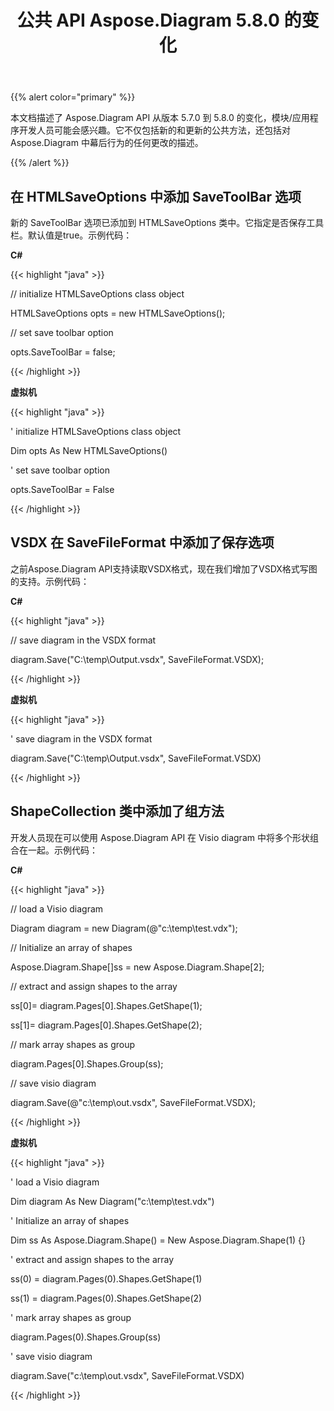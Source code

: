 ﻿---
title: 公共 API Aspose.Diagram 5.8.0 的变化
type: docs
weight: 20
url: /zh/net/public-api-changes-in-aspose-diagram-5-8-0/
---
{{% alert color="primary" %}} 

本文档描述了 Aspose.Diagram API 从版本 5.7.0 到 5.8.0 的变化，模块/应用程序开发人员可能会感兴趣。它不仅包括新的和更新的公共方法，还包括对 Aspose.Diagram 中幕后行为的任何更改的描述。

{{% /alert %}} 
## **在 HTMLSaveOptions 中添加 SaveToolBar 选项**
新的 SaveToolBar 选项已添加到 HTMLSaveOptions 类中。它指定是否保存工具栏。默认值是true。示例代码：

**C#**

{{< highlight "java" >}}

 // initialize HTMLSaveOptions class object

HTMLSaveOptions opts = new HTMLSaveOptions();

// set save toolbar option

opts.SaveToolBar = false;

{{< /highlight >}}

**虚拟机**

{{< highlight "java" >}}

 ' initialize HTMLSaveOptions class object

Dim opts As New HTMLSaveOptions()

' set save toolbar option

opts.SaveToolBar = False

{{< /highlight >}}
## **VSDX 在 SaveFileFormat 中添加了保存选项**
之前Aspose.Diagram API支持读取VSDX格式，现在我们增加了VSDX格式写图的支持。示例代码：

**C#**

{{< highlight "java" >}}

 // save diagram in the VSDX format

diagram.Save("C:\\temp\\Output.vsdx", SaveFileFormat.VSDX);

{{< /highlight >}}

**虚拟机**

{{< highlight "java" >}}

 ' save diagram in the VSDX format

diagram.Save("C:\temp\Output.vsdx", SaveFileFormat.VSDX)

{{< /highlight >}}
## **ShapeCollection 类中添加了组方法**
开发人员现在可以使用 Aspose.Diagram API 在 Visio diagram 中将多个形状组合在一起。示例代码：

**C#**

{{< highlight "java" >}}

 // load a Visio diagram

Diagram diagram = new Diagram(@"c:\temp\test.vdx");

// Initialize an array of shapes

Aspose.Diagram.Shape[]ss = new Aspose.Diagram.Shape[2];

// extract and assign shapes to the array

ss[0]= diagram.Pages[0].Shapes.GetShape(1);

ss[1]= diagram.Pages[0].Shapes.GetShape(2);

// mark array shapes as group

diagram.Pages[0].Shapes.Group(ss);

// save visio diagram

diagram.Save(@"c:\temp\out.vsdx", SaveFileFormat.VSDX);

{{< /highlight >}}

**虚拟机**

{{< highlight "java" >}}

 ' load a Visio diagram

Dim diagram As New Diagram("c:\temp\test.vdx")

' Initialize an array of shapes

Dim ss As Aspose.Diagram.Shape() = New Aspose.Diagram.Shape(1) {}

' extract and assign shapes to the array

ss(0) = diagram.Pages(0).Shapes.GetShape(1)

ss(1) = diagram.Pages(0).Shapes.GetShape(2)

' mark array shapes as group

diagram.Pages(0).Shapes.Group(ss)

' save visio diagram

diagram.Save("c:\temp\out.vsdx", SaveFileFormat.VSDX)

{{< /highlight >}}
